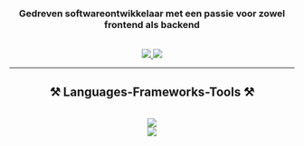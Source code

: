 <h3 align="center">Gedreven softwareontwikkelaar met een passie voor zowel frontend als backend</h3>

<br/>
 
<div align="center"> 
  <a href="https://www.linkedin.com/in/davey-schulz/" target="_blank">
    <img src="https://img.shields.io/badge/LinkedIn-0077B5?style=for-the-badge&logo=linkedin&logoColor=white" target="_blank" />
  </a>
  <a href="https://daveyschulz.nl/" target="_blank">
     <img src="https://img.shields.io/badge/Portfolio-FF5722?style=for-the-badge&logo=todoist&logoColor=white" target="_blank" /> <!-- sqlite, safari, google-chrome are other good icon options -->
  </a>
</div>

 <hr/>
 
<h2 align="center">⚒️ Languages-Frameworks-Tools ⚒️</h2>
<br/>
<div align="center">
    <img src="https://skillicons.dev/icons?i=react,html,css,vscode,github,figma,tailwind,git" /><br />
    <img src="https://skillicons.dev/icons?i=nodejs,javascript,typescript,express,firebase,mongodb,nextjs,mysql" /><br>
</div>
